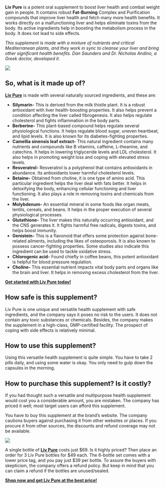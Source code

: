 **Liv Pure** is a potent oral supplement to boost liver health and combat weight gain in people. It contains robust **Fat-Burning** Complex and Purification compounds that improve liver health and fetch many more health benefits. It works directly on a malfunctioning liver and helps eliminate toxins from the body. Its active ingredients help in boosting the metabolism process in the body. It does not lead to side effects.

_This supplement is made with a mixture of nutrients and critical Mediterranean plants, and they work in sync to cleanse your liver and bring other significant health benefits. Dan Saunders and Dr. Nicholas Andino, a Greek doctor, developed it._

_[![](https://blogger.googleusercontent.com/img/b/R29vZ2xl/AVvXsEj6D9cMOJadcy6KXfNv5ZH21kN36u0yLp1WRuVKJLW536DkqP3jdnxMEXmfO87DDSc6dHKCDEGZNwiCk3gOkmuS6qx_meJ5NOepe_lMWlXoeXec1kpkydKVp1dkKjH3e48nAKN8Ud_85bFE7XVPXrGwet-1-rhwd9nS_t7-ftMFAp4NPC5doLzxDW7lvZ8/w640-h488/Screenshot%20(988).png)](https://snoppymart.com/take-liv-pure)_

So, what is it made up of?
--------------------------

**[Liv Pure](https://snoppymart.com/liv-pure/)** is made with several naturally sourced ingredients, and these are:

*   **Silymarin-** This is derived from the milk thistle plant. It is a robust antioxidant with liver health-boosting properties. It also helps prevent a condition affecting the liver called fibrogenesis. It also helps regulate cholesterol and fights inflammation in the body parts.
*   **Berberine-** This plant-based compound helps regulate several physiological functions. It helps regulate blood sugar, uneven heartbeat, and lipid levels. It is also known for its diabetes-fighting properties.
*   **Camellia sinensis leaf extract-** This natural ingredient contains many nutrients and compounds like B vitamins, caffeine, L-theanine, and catechins. It helps in lowering triglyceride levels and LDL cholesterol. It also helps in promoting weight loss and coping with elevated stress levels.
*   **Resveratrol-** Resveratrol is a polyphenol that contains antioxidants in abundance. Its antioxidants lower harmful cholesterol levels.
*   **Betaine-** Obtained from choline, it is one type of amino acid. This particular ingredient helps the liver deal with fats better. It helps in detoxifying the body, enhancing cellular functioning and liver functioning. It also plays a role in removing toxins and chemicals from the liver.
*   **Molybdenum-** An essential mineral in some foods like organ meats, lentils, cereals, and beans. It helps in the proper execution of several physiological processes.
*   **Glutathione-** The liver makes this naturally occurring antioxidant, and the CNS generates it. It fights harmful free radicals, digests toxins, and helps boost immunity.
*   **Genistein-** This is a flavonoid that offers some protection against bone-related ailments, including the likes of osteoporosis. It is also known to possess cancer-fighting properties. Some studies also indicate this ingredient can be used to tackle oxidative stress.
*   **Chlorogenic acid-** Found chiefly in coffee beans, this potent antioxidant is helpful for blood pressure regulation.
*   **Choline-** This essential nutrient impacts vital body parts and organs like the brain and liver. It helps in removing excess cholesterol from the liver.

**[Get started with Liv Pure today!](https://snoppymart.com/liv-pure/)**

How safe is this supplement?
----------------------------

Liv Pure is one unique and versatile health supplement with safe ingredients, and the company says it poses no risk to the users. It does not contain any toxic substances or chemicals. Besides, the company makes the supplement in a high-class, GMP-certified facility. The prospect of coping with side effects is relatively minimal.

How to use this supplement?
---------------------------

Using this versatile health supplement is quite simple. You have to take 2 pills daily, and using some water is okay. You only need to gulp down the capsules in the morning.

How to purchase this supplement? Is it costly?
----------------------------------------------

If you had thought such a versatile and multipurpose health supplement would cost you a considerable amount, you are mistaken. The company has priced it well; most target users can afford this supplement.

You have to buy this supplement at the brand’s website. The company cautions buyers against purchasing it from other websites or places. If you procure it from other sources, the discounts and refund coverage may not be available.

[![](https://blogger.googleusercontent.com/img/b/R29vZ2xl/AVvXsEj6D9cMOJadcy6KXfNv5ZH21kN36u0yLp1WRuVKJLW536DkqP3jdnxMEXmfO87DDSc6dHKCDEGZNwiCk3gOkmuS6qx_meJ5NOepe_lMWlXoeXec1kpkydKVp1dkKjH3e48nAKN8Ud_85bFE7XVPXrGwet-1-rhwd9nS_t7-ftMFAp4NPC5doLzxDW7lvZ8/w640-h488/Screenshot%20(988).png)](https://snoppymart.com/take-liv-pure)

A single bottle of **[Liv Pure](https://snoppymart.com/liv-pure/)** costs just $69. Is it highly priced? Then place an order for 3 Liv Pure bottles for $49 each. The 6-bottle set comes with a lower price tag, and you pay just $39 per bottle. To assure the buyers with skepticism, the company offers a refund policy. But keep in mind that you can claim a refund if the bottles are unused/sealed.

**[Shop now and get Liv Pure at the best price!](https://snoppymart.com/liv-pure/)**
